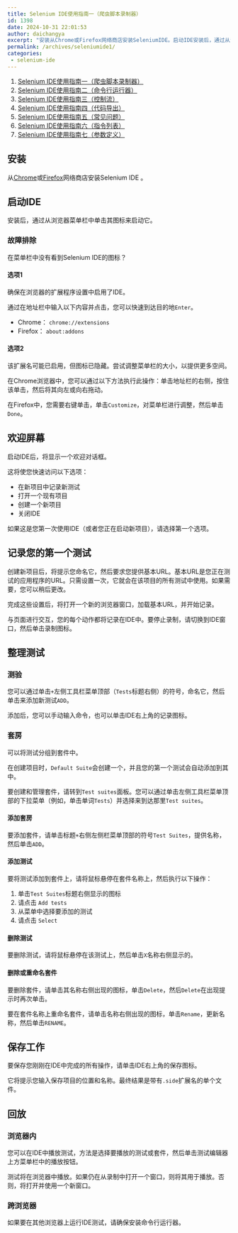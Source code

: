 ```yaml
---
title: Selenium IDE使用指南一（爬虫脚本录制器）
id: 1398
date: 2024-10-31 22:01:53
author: daichangya
excerpt: "安装从Chrome或Firefox网络商店安装SeleniumIDE。启动IDE安装后，通过从浏览器菜单栏中单击其图标来启动它。故障排除在菜单栏中没有看到SeleniumIDE的图标？选项1确保在浏览器的扩展程序设置中启用了IDE。通过在地址栏中输入以下内容并点击，您可以快速到达目的地Enter。C"
permalink: /archives/seleniumide1/
categories:
 - selenium-ide
---
```


1. [Selenium IDE使用指南一（爬虫脚本录制器）](https://blog.jsdiff.com/archives/seleniumide1)
2. [Selenium IDE使用指南二（命令行运行器）](https://blog.jsdiff.com/archives/seleniumide2)
3. [Selenium IDE使用指南三（控制流）](https://blog.jsdiff.com/archives/seleniumide3)
4. [Selenium IDE使用指南四（代码导出）](https://blog.jsdiff.com/archives/selenium-ide-code-export)
5. [Selenium IDE使用指南五（常见问题）](https://blog.jsdiff.com/archives/seleniumide5)
6. [Selenium IDE使用指南六（指令列表）](https://blog.jsdiff.com/archives/selenium-ide-commands)
7. [Selenium IDE使用指南七（参数定义）](https://blog.jsdiff.com/archives/selenium-ide-arguments)

[](#installation)安装
-------------------

从[Chrome](https://chrome.google.com/webstore/detail/selenium-ide/mooikfkahbdckldjjndioackbalphokd)或[Firefox](https://addons.mozilla.org/en-US/firefox/addon/selenium-ide/)网络商店安装Selenium IDE 。

[](#launch-the-ide)启动IDE
------------------------

安装后，通过从浏览器菜单栏中单击其图标来启动它。

### [](#troubleshooting)故障排除

在菜单栏中没有看到Selenium IDE的图标？

#### [](#option-1)选项1

确保在浏览器的扩展程序设置中启用了IDE。

通过在地址栏中输入以下内容并点击，您可以快速到达目的地`Enter`。

*   Chrome： `chrome://extensions`
*   Firefox： `about:addons`

#### [](#option-2)选项2

该扩展名可能已启用，但图标已隐藏。尝试调整菜单栏的大小，以提供更多空间。

在Chrome浏览器中，您可以通过以下方法执行此操作：单击地址栏的右侧，按住该单击，然后将其向左或向右拖动。

在Firefox中，您需要右键单击，单击`Customize`，对菜单栏进行调整，然后单击`Done`。

[](#welcome-screen)欢迎屏幕
-----------------------

启动IDE后，将显示一个欢迎对话框。

这将使您快速访问以下选项：

*   在新项目中记录新测试
*   打开一个现有项目
*   创建一个新项目
*   关闭IDE

如果这是您第一次使用IDE（或者您正在启动新项目），请选择第一个选项。

[](#recording-your-first-test)记录您的第一个测试
---------------------------------------

创建新项目后，将提示您命名它，然后要求您提供基本URL。基本URL是您正在测试的应用程序的URL。只需设置一次，它就会在该项目的所有测试中使用。如果需要，您可以稍后更改。

完成这些设置后，将打开一个新的浏览器窗口，加载基本URL，并开始记录。
<separator></separator>

与页面进行交互，您的每个动作都将记录在IDE中。要停止录制，请切换到IDE窗口，然后单击录制图标。

[](#organizing-your-tests)整理测试
------------------------------

### [](#tests)测验

您可以通过单击`+`左侧工具栏菜单顶部（`Tests`标题右侧）的符号，命名它，然后单击来添加新测试`ADD`。

添加后，您可以手动输入命令，也可以单击IDE右上角的记录图标。

### [](#suites)套房

可以将测试分组到套件中。

在创建项目时，`Default Suite`会创建一个，并且您的第一个测试会自动添加到其中。

要创建和管理套件，请转到`Test suites`面板。您可以通过单击左侧工具栏菜单顶部的下拉菜单（例如，单击单词`Tests`）并选择来到达那里`Test suites`。

#### [](#add-a-suite)添加套房

要添加套件，请单击标题`+`右侧左侧栏菜单顶部的符号`Test Suites`，提供名称，然后单击`ADD`。

#### [](#add-a-test)添加测试

要将测试添加到套件上，请将鼠标悬停在套件名称上，然后执行以下操作：

1.  单击`Test Suites`标题右侧显示的图标
2.  请点击 `Add tests`
3.  从菜单中选择要添加的测试
4.  请点击 `Select`

#### [](#remove-a-test)删除测试

要删除测试，请将鼠标悬停在该测试上，然后单击`X`名称右侧显示的。

#### [](#remove-or-rename-a-suite)删除或重命名套件

要删除套件，请单击其名称右侧出现的图标，单击`Delete`，然后`Delete`在出现提示时再次单击。

要在套件名称上重命名套件，请单击名称右侧出现的图标，单击`Rename`，更新名称，然后单击`RENAME`。

[](#save-your-work)保存工作
-----------------------

要保存您刚刚在IDE中完成的所有操作，请单击IDE右上角的保存图标。

它将提示您输入保存项目的位置和名称。最终结果是带有`.side`扩展名的单个文件。

[](#playback)回放
---------------

### [](#in-browser)浏览器内

您可以在IDE中播放测试，方法是选择要播放的测试或套件，然后单击测试编辑器上方菜单栏中的播放按钮。

测试将在浏览器中播放。如果仍在从录制中打开一个窗口，则将其用于播放。否则，将打开并使用一个新窗口。

### [](#cross-browser)跨浏览器

如果要在其他浏览器上运行IDE测试，请确保安装命令行运行器。